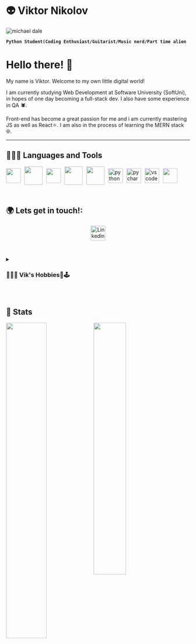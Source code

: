 # 👽 Viktor Nikolov 

![michael dale](https://github.com/vnnikolov30/vnnikolov30/assets/122814861/08b39f7e-f519-4ed5-9312-27342ed21f0a)

**` Python Student(Coding Enthusiast/Guitarist/Music nerd/Part time alien `**

# Hello there! 👋

My name is Viktor. Welcome to my own little digital world!

I am currently studying Web Development at Software University (SoftUni), in hopes of one day becoming a full-stack dev. I also have some experience in QA 🕷️.

Front-end has become a great passion for me and i am currently mastering JS as well as React⚛️. 
I am also in the process of learning the MERN stack 🌐.


---

## 👨🏽‍💻 Languages and Tools

<div style="display: flex; flex-wrap: wrap; gap: 10px; align-items: center;">
  
  <img src="https://cdn.jsdelivr.net/gh/devicons/devicon/icons/javascript/javascript-original.svg" height="40">
   <img src="https://cdn.jsdelivr.net/gh/devicons/devicon/icons/react/react-original.svg" height="50">
  <img src="https://cdn.jsdelivr.net/gh/devicons/devicon/icons/html5/html5-original.svg" height="40">
  <img src="https://cdn.jsdelivr.net/gh/devicons/devicon/icons/css3/css3-original-wordmark.svg" height="50">
  <img src="https://cdn.jsdelivr.net/gh/devicons/devicon/icons/postman/postman-original.svg" height="50">
  <img src="https://cdn.jsdelivr.net/gh/devicons/devicon/icons/python/python-original.svg" alt="python" height="40">
  <img src="https://github.com/yurijserrano/Github-Profile-Readme-Logos/blob/master/ides/pycharm.svg" alt="pycharm" height="40">
  <img src="https://cdn.jsdelivr.net/gh/devicons/devicon/icons/vscode/vscode-original.svg" alt="vscode" height="40">
  <img src="https://cdn.jsdelivr.net/gh/devicons/devicon/icons/postgresql/postgresql-original.svg" height="40">
</div>

<br>

#


## 🌍 Lets get in touch!:

<p align="center">
 <a href="https://www.linkedin.com/in/viktor-nikolov-677129245/" target="_blank" rel="noopener noreferrer"> <img src="https://github.com/gauravghongde/social-icons/blob/master/PNG/Color/LinkedIN.png" alt="Linkedin" height="40" style="vertical-align:top; margin:4px"></a>
</p>

#

<details>
 <summary><h3>👨🏽‍💻 Vik's Hobbies🎵🕹️ </h3></summary>
   🎵
   Apart from my passion for all things tech my first love was music.
   I am a self taught guitarist and music producer, i've fronted several bands and helped in the recording process for some local musicians in my teenage years. 
   I am currently making house music under my alias "Voorhees" in the hopes of some day landing a record deal.
   
   🕹️
   Video games have also been a big part of my life since I received my first PC at the tender age of 5. I've been hooked ever since! 
   My favourite genre is RPG. My top three series are:

   * Mass effect 
   * The Elder Scrolls
   * Dragon Age
   
   One honarable mention is World of Warcraft. I got hooked when TBC launched and it's been in my life ever since. 
   
   I've composed music for some small indie projects and i also did some level design as well. 

   Anyways, thats all the stuff i can think of, thank you for taking the time to read through all this !😃
  </details>
  <br>

   #

## 🧪 Stats

<img align="left" width="47%" src="https://github-readme-stats.vercel.app/api?username=vnnikolov30&show_icons=true&theme=ocean_dark"/>
<img align="left" width="42%" src="https://github-readme-stats.vercel.app/api/top-langs/?username=vnnikolov30&layout=compact"/>

<br>

   
